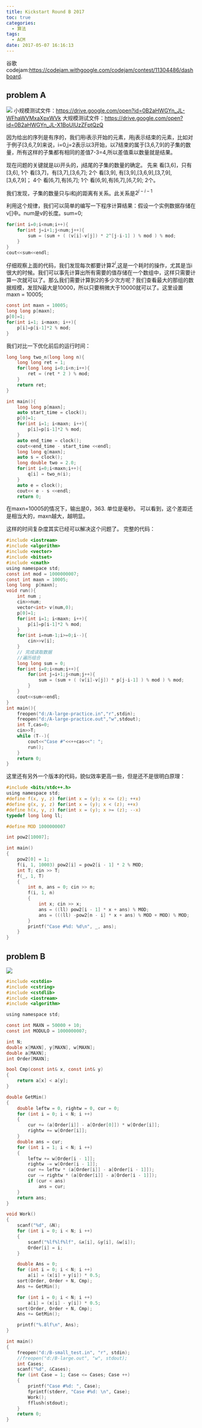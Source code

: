 ```yaml
---
title: Kickstart Round B 2017
toc: true
categories:
  - 算法
tags:
  - ACM
date: 2017-05-07 16:16:13
---
```

谷歌codejam:https://codejam.withgoogle.com/codejam/contest/11304486/dashboard.
<!--more-->

## problem A
![](2017-05-07_162055.png)
小规模测试文件：https://drive.google.com/open?id=0B2aHWGYn_JL-WFhaWVMxaXpxWVk
大规模测试文件：https://drive.google.com/open?id=0B2aHWGYn_JL-X1BoUlUzZFptQzQ

因为给出的序列是有序的，我们用i表示开始的元素，用j表示结束的元素，比如对于例子[3,6,7,9]来说，i=0,j=2表示以3开始，以7结束的属于[3,6,7,9]的子集的数量，所有这样的子集都有相同的差值7-3=4,所以差值乘以数量就是结果。

现在问题的关键就是以i开头的，j结尾的子集的数量的确定。 先来
看[3,6]，只有[3,6],  1个
看[3,7]，有[3,7],[3,6,7]; 2个
看[3,9], 有[3,9],[3,6,9],[3,7,9],[3,6,7,9]； 4个
看[6,7],有[6,7]; 1个
看[6,9],有[6,7],[6,7,9]; 2个。

我们发现，子集的数量只与i和j的距离有关系。此关系是$2^{j-i-1}$

利用这个规律，我们可以简单的编写一下程序计算结果：假设一个实例数据存储在v[]中。num是v的长度。sum=0;
```c
for(int i=0;i<num;i++){
    for(int j=i+1;j<num;j++){
        sum = (sum + ( (v[i]-v[j]) * 2^[j-i-1] ) % mod ) % mod;
    }
}
cout<<sum<<endl;
```
仔细观察上面的代码，我们发现每次都要计算$2^i$,这是一个耗时的操作，尤其是当i很大的时候。我们可以事先计算出所有需要的值存储在一个数组中，这样只需要计算一次就可以了。那么我们需要计算到2的多少次方呢？我们查看最大的那组的数据规模，发现N最大是10000，所以只要稍微大于10000就可以了。这里设置maxn = 10005;
```c
const int maxn = 10005;
long long p[maxn];
p[0]=1;
for(int i=1; i<maxn; i++){
    p[i]=p[i-1]*2 % mod;
}
```
我们对比一下优化前后的运行时间：
```c
long long two_n(long long n){
    long long ret = 1;
    for(long long i=0;i<n;i++){
        ret = (ret * 2 ) % mod;
    }
    return ret;
}

int main(){
    long long p[maxn];
    auto start_time = clock();
    p[0]=1;
    for(int i=1; i<maxn; i++){
        p[i]=p[i-1]*2 % mod;
    }
    auto end_time = clock();
    cout<<end_time - start_time <<endl;
    long long q[maxn];
    auto s = clock();
    long double two = 2.0;
    for(int i=0;i<maxn;i++){
        q[i] = two_n(i);
    }
    auto e = clock();
    cout<< e - s <<endl;
    return 0;
```

在maxn=10005的情况下，输出是0，363. 单位是毫秒。
可以看到，这个差距还是相当大的，maxn越大，越明显。

这样的时间复杂度其实已经可以解决这个问题了。
完整的代码：
```c
#include <iostream>
#include <algorithm>
#include <vector>
#include <bitset>
#include <cmath>
using namespace std;
const int mod = 1000000007;
const int maxn = 10005;
long long  p[maxn];
void run(){
    int num ;
    cin>>num;
    vector<int> v(num,0);
    p[0]=1;
    for(int i=1; i<maxn; i++){
        p[i]=p[i-1]*2 % mod;
    }
    for(int i=num-1;i>=0;i--){
        cin>>v[i];
    }
    // 完成读取数据
    //遍历组合
    long long sum = 0;
    for(int i=0;i<num;i++){
        for(int j=i+1;j<num;j++){
            sum = (sum + ( (v[i]-v[j]) * p[j-i-1] ) % mod ) % mod;
        }
    }
    cout<<sum<<endl;
}
int main(){
    freopen("d:/A-large-practice.in","r",stdin);
    freopen("d:/A-large-practice.out","w",stdout);
    int T,cas=0;
    cin>>T;
    while (T--){
        cout<<"Case #"<<++cas<<": ";
        run();
    }
    return 0;
}
```

这里还有另外一个版本的代码，貌似效率更高一些，但是还不是很明白原理：
```c
#include <bits/stdc++.h>
using namespace std;
#define f(x, y, z) for(int x = (y); x <= (z); ++x)
#define g(x, y, z) for(int x = (y); x < (z); ++x)
#define h(x, y, z) for(int x = (y); x >= (z); --x)
typedef long long ll;

#define MOD 1000000007

int pow2[10007];

int main()
{
	pow2[0] = 1;
	f(i, 1, 10003) pow2[i] = pow2[i - 1] * 2 % MOD;
	int T; cin >> T;
	f(_, 1, T)
	{
		int n, ans = 0; cin >> n;
		f(i, 1, n)
		{
			int x; cin >> x;
			ans = ((ll) pow2[i - 1] * x + ans) % MOD;
			ans = (((ll) -pow2[n - i] * x + ans) % MOD + MOD) % MOD;
		}
		printf("Case #%d: %d\n", _, ans);
	}
}

```

## problem B
![](2017-05-08_150406.png)

```c
#include <cstdio>
#include <cstring>
#include <cstdlib>
#include <iostream>
#include <algorithm>

using namespace std;

const int MAXN = 50000 + 10;
const int MODULO = 1000000007;

int N;
double x[MAXN], y[MAXN], w[MAXN];
double a[MAXN];
int Order[MAXN];

bool Cmp(const int& x, const int& y)
{
    return a[x] < a[y];
}

double GetMin()
{
    double leftw = 0, rightw = 0, cur = 0;
    for (int i = 0; i < N; i ++)
    {
        cur += (a[Order[i]] - a[Order[0]]) * w[Order[i]];
        rightw += w[Order[i]];
    }
    double ans = cur;
    for (int i = 1; i < N; i ++)
    {
        leftw += w[Order[i - 1]];
        rightw -= w[Order[i - 1]];
        cur += leftw * (a[Order[i]] - a[Order[i - 1]]);
        cur -= rightw * (a[Order[i]] - a[Order[i - 1]]);
        if (cur < ans)
            ans = cur;
    }
    return ans;
}

void Work()
{
    scanf("%d", &N);
    for (int i = 0; i < N; i ++)
    {
        scanf("%lf%lf%lf", &x[i], &y[i], &w[i]);
        Order[i] = i;
    }

    double Ans = 0;
    for (int i = 0; i < N; i ++)
        a[i] = (x[i] + y[i]) * 0.5;
    sort(Order, Order + N, Cmp);
    Ans += GetMin();

    for (int i = 0; i < N; i ++)
        a[i] = (x[i] - y[i]) * 0.5;
    sort(Order, Order + N, Cmp);
    Ans += GetMin();

    printf("%.8lf\n", Ans);
}

int main()
{
    freopen("d:/B-small_test.in", "r", stdin);
    //freopen("d:/B-large.out", "w", stdout);
    int Cases;
    scanf("%d", &Cases);
    for (int Case = 1; Case <= Cases; Case ++)
    {
        printf("Case #%d: ", Case);
        fprintf(stderr, "Case #%d: \n", Case);
        Work();
        fflush(stdout);
    }
    return 0;
}
```
